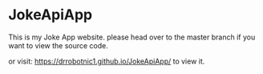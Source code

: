 # JokeApiApp

This is my Joke App website. please head over to the master branch if you want to view the source code.

or visit: https://drrobotnic1.github.io/JokeApiApp/ to view it.
